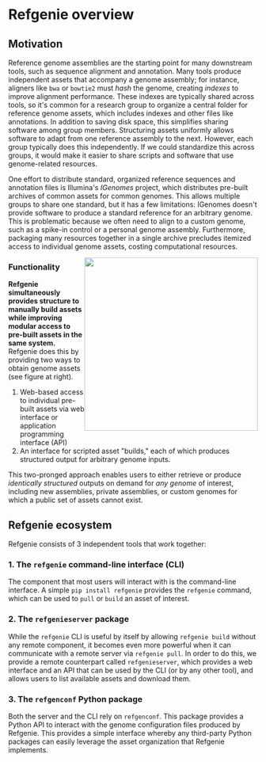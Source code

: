 # Refgenie overview

## Motivation

Reference genome assemblies are the starting point for many downstream tools, such as sequence alignment and annotation. Many tools produce independent assets that accompany a genome assembly; for instance, aligners like `bwa` or `bowtie2` must *hash* the genome, creating *indexes* to improve alignment performance. These indexes are typically shared across tools, so it's common for a research group to organize a central folder for reference genome assets, which includes indexes and other files like annotations. In addition to saving disk space, this simplifies sharing software among group members. Structuring assets uniformly allows software to adapt from one reference assembly to the next. However, each group typically does this independently. If we could standardize this across groups, it would make it easier to share scripts and software that use genome-related resources.

One effort to distribute standard, organized reference sequences and annotation files is Illumina's *IGenomes* project, which distributes pre-built archives of common assets for common genomes. This allows multiple groups to share one standard, but it has a few limitations: IGenomes doesn't provide software to produce a standard reference for an arbitrary genome. This is problematic because we often need to align to a custom genome, such as a spike-in control or a personal genome assembly. Furthermore, packaging many resources together in a single archive precludes itemized access to individual genome assets, costing computational resources.

<img src="../img/refgenie_interfaces.svg" style="float:right; width:350px">

### Functionality

 **Refgenie simultaneously provides structure to manually build assets while improving modular access to pre-built assets in the same system.** Refgenie does this by providing two ways to obtain genome assets (see figure at right).

  1. Web-based access to individual pre-built assets via web interface or application programming interface (API)
  2. An interface for scripted asset "builds," each of which produces structured output for arbitrary genome inputs.

This two-pronged approach enables users to either retrieve or produce *identically structured* outputs on demand for *any genome* of interest, including new assemblies, private assemblies, or custom genomes for which a public set of assets cannot exist. 

## Refgenie ecosystem

Refgenie consists of 3 independent tools that work together:

### 1. The `refgenie` command-line interface (CLI)

The component that most users will interact with is the command-line interface. A simple `pip install refgenie` provides the `refgenie` command, which can be used to `pull` or `build` an asset of interest.

### 2. The `refgenieserver` package

While the `refgenie` CLI is useful by itself by allowing `refgenie build` without any remote component, it becomes even more powerful when it can communicate with a remote server via `refgenie pull`. In order to do this, we provide a remote counterpart called `refgenieserver`, which provides a web interface and an API that can be used by the CLI (or by any other tool), and allows users to list available assets and download them.

### 3. The `refgenconf` Python package

Both the server and the CLI rely on `refgenconf`. This package provides a Python API to interact with the genome configuration files produced by Refgenie. This provides a simple interface whereby any third-party Python packages can easily leverage the asset organization that Refgenie implements.
